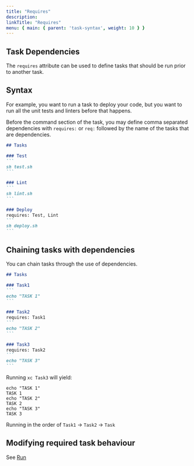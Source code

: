 ```yaml
---
title: "Requires"
description:
linkTitle: "Requires"
menu: { main: { parent: 'task-syntax', weight: 10 } }
---
```


## Task Dependencies

The `requires` attribute can be used to define tasks that should be run prior to another task.

## Syntax

For example, you want to run a task to deploy your code, but you want to run all the unit tests and linters before that happens.

Before the command section of the task, you may define comma separated dependencies with `requires:` or `req:` followed by the name of the tasks that are dependencies.

````markdown
## Tasks

### Test
```
sh test.sh
```

### Lint
```
sh lint.sh
```

### Deploy
requires: Test, Lint
```
sh deploy.sh
```
````

## Chaining tasks with dependencies

You can chain tasks through the use of dependencies.

````markdown
## Tasks

### Task1
```
echo "TASK 1"
```

### Task2
requires: Task1
```
echo "TASK 2"
```

### Task3
requires: Task2
```
echo "TASK 3"
```
````

Running `xc Task3` will yield:

```
echo "TASK 1"
TASK 1
echo "TASK 2"
TASK 2
echo "TASK 3"
TASK 3
```

Running in the order of `Task1` -> `Task2` -> `Task`

## Modifying required task behaviour

See [Run](/task-syntax/run/)
